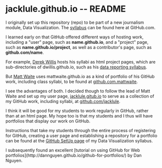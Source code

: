 # jacklule.github.io -- README

<p>I originally set up this repository (repo) to be part of a new journalism module, Data Visualization. The <a href="https://github.com/jacklule/DataViz-Syllabus">syllabus</a> can be found here at GitHub.com.</p>

<p>I learned early on that GitHub offered different ways of hosting work, including a "user" page, such as <b>name.github.io</b>, and a "project" page, such as <b>name.github.io/project</b>, as well as a contributor's page, such as <b>github.com/name</b>.</p> 

<p>For example, <a href="http://dwillis.github.io">Derek Willis</a> hosts his syllabi as html project pages, which are sub-directories of dwillis.github.io, such as his <a href="http://dwillis.github.io/data-reporting/">data reporting syllabus</a>.</p>

<p>But <a href="http://mattwaite.github.io">Matt Waite</a> uses mattwaite.github.io as a kind of portfolio of his GitHub work, including class syllabi, to be found at <a href="http://github.com/mattwaite">github.com.mattwaite</a>.</p>

<p>I see the advantages of both. I decided though to follow the lead of Matt Waite and set up my user page, <a href="http://jacklule.github.io">jacklule.gitub.io</a> to serve as a collection of my GitHub work, including syllabi, at <a href="http://github.com/jacklule">github.com/jacklule</a>.</p>

<p>I think it will be good for my students to work regularly in GitHub, rather than at an html page. My hope too is that my students and I thus will have portfolios that display our work on GitHub.</p>

<p>Instructions that take my students through the entire process of registering for GitHub, creating a user page and establishing a repository for a portfolio can be found at the <a href="https://github.com/jacklule/DataViz-Syllabus/blob/master/GitHubSetUp.md">GitHub SetUp page</a> of my Data Visualization syllabus.</p>

<p>I subsequently found an excellent [tutorial on using GitHub for Web portfolios](http://dannguyen.github.io/github-for-portfolios/) by Dan Nguyen.




